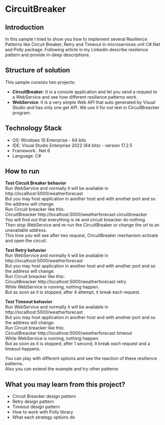 # CircuitBreaker

## Introduction
In this sample I tried to show you how to implement several Resilience Patterns like Circuit Breaker, Retry and Timeout in microservices unit C#.Net asd Polly package.
Following article in my Linkedin describe resilience pattern and provide in-deep descriptions:  


## Structure of solution
This sample consists two projects:  
- **CircuitBreaker**: It is a console application and let you send a request to a WebService and see how different resilience patterns work.
- **WebService**: It is a very simple Web API that auto generated by Visual Studio and has only one get API. We use it for out test in CircuitBreacker program.

## Technology Stack
- OS: Windows 10 Enterprise - 64 bits
- IDE: Visual Studio Enterprise 2022 (64 bits) - version 17.2.5
- Framework: .Net 6
- Language: C#

## How to run 
**Test Circuit Breaker behavior**  
Run WebService and normally it will be available in http://localhost:5000/weatherforecast  
But you may host application in another host and with another port and so the address will change.  
Run Circuit breacker like this:  
CircuitBreacker http://localhost:5000/weatherforecast circuitbreacker  
You will find out that everything is ok and circuit breacker do nothing  
Then stop WebService and re-run the CircuitBreaker or change the url to an unavailable address.  
This time you will see after two request, CircuitBreaker mechanism activate and open the circuit.  

**Test Retry behavior**  
Run WebService and normally it will be available in http://localhost:5000/weatherforecast  
But you may host application in another host and with another port and so the address will change.  
Run Circuit breacker like this:  
CircuitBreacker http://localhost:5000/weatherforecast retry  
While WebService is running, nothing happen.  
But as soon as it is stopped, after 4 attempt, it break each request.  

**Test Timeout behavior**  
Run WebService and normally it will be available in http://localhost:5000/weatherforecast  
But you may host application in another host and with another port and so the address will change.  
Run Circuit breacker like this:  
CircuitBreacker http://localhost:5000/weatherforecast timeout  
While WebService is running, nothing happen.  
But as soon as it is stopped, after 1 second, it break each request and a timeout happens.  

You can play with different options and see the reaction of these resilience patterns.  
Also you can extend the example and try other patterns  

## What you may learn from this project?
- Circuit Breacker design pattern
- Retry design pattern
- Timeout design pattern
- How to work with Polly library
- What each strategy options do
